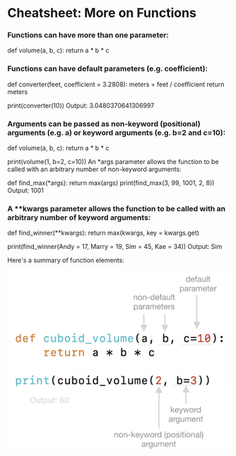 # Cheatsheet: More on Functions

### Functions can have more than one parameter:
def volume(a, b, c):
    return a * b * c

### Functions can have default parameters (e.g. coefficient):
def converter(feet, coefficient = 3.2808):
    meters = feet / coefficient
    return meters
 
print(converter(10))
Output: 3.0480370641306997

### Arguments can be passed as non-keyword (positional) arguments (e.g. a) or keyword arguments (e.g. b=2 and c=10):

def volume(a, b, c):
    return a * b * c
 
print(volume(1, b=2, c=10))
An *args parameter allows the  function to be called with an arbitrary number of non-keyword arguments:

def find_max(*args):
    return max(args)
print(find_max(3, 99, 1001, 2, 8))
Output: 1001

### A **kwargs parameter allows the function to be called with an arbitrary number of keyword arguments:

def find_winner(**kwargs):
    return max(kwargs, key = kwargs.get)
 
print(find_winner(Andy = 17, Marry = 19, Sim = 45, Kae = 34))
Output: Sim

Here's a summary of function elements:

![alt text](image.png)
